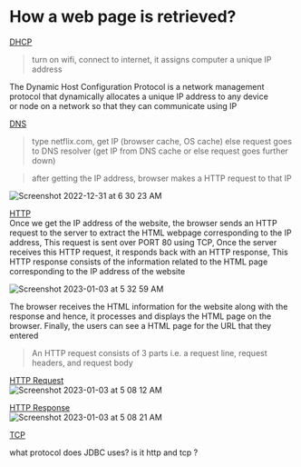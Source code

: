 
# How a web page is retrieved?

<ins>DHCP</ins>   
> turn on wifi, connect to internet, it assigns computer a unique IP address

The Dynamic Host Configuration Protocol is a network management protocol that dynamically allocates a unique IP address to any device   
or node on a network so that they can communicate using IP

<ins>DNS</ins>    
> type netflix.com, get IP (browser cache, OS cache) else request goes to DNS resolver (get IP from DNS cache or else request goes further down)   

>  after getting the IP address, browser makes a HTTP request to that IP

![Screenshot 2022-12-31 at 6 30 23 AM](https://user-images.githubusercontent.com/16437905/210120359-c99ca7e3-2a61-495f-aa2d-44bdbc5f9b7c.png)


<ins>HTTP</ins>   
Once we get the IP address of the website, the browser sends an HTTP request to the server to extract the HTML webpage corresponding to the IP address, This request is sent over PORT 80 using TCP, Once the server receives this HTTP request, it responds back with an HTTP response, This HTTP response consists of the information related to the HTML page corresponding to the IP address of the website     

![Screenshot 2023-01-03 at 5 32 59 AM](https://user-images.githubusercontent.com/16437905/210286119-aa9a66c2-dba0-4ca5-8671-a8f04a507127.png)


The browser receives the HTML information for the website along with the response and hence, it processes and displays the HTML page on the browser. Finally, the users can see a HTML page for the URL that they entered

> An HTTP request consists of 3 parts i.e. a request line, request headers, and request body

<ins>HTTP Request</ins>   
![Screenshot 2023-01-03 at 5 08 12 AM](https://user-images.githubusercontent.com/16437905/210285140-625c7164-aa21-4dbb-8dcf-87893283b71c.png)

<ins>HTTP Response</ins>   
![Screenshot 2023-01-03 at 5 08 21 AM](https://user-images.githubusercontent.com/16437905/210285143-4aede94e-2830-4de7-8f1d-1e67db468086.png)



<ins>TCP</ins>    


what protocol does JDBC uses? is it http and tcp ?
